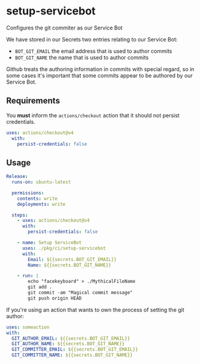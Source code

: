 # setup-servicebot

Configures the git commiter as our Service Bot

We have stored in our Secrets two entries relating to our Service Bot:

- `BOT_GIT_EMAIL` the email address that is used to author commits
- `BOT_GIT_NAME` the name that is used to author commits

Github treats the authoring information in commits with special regard, so in
some cases it's important that some commits appear to be authored by our
Service Bot.

## Requirements

You **must** inform the `actions/checkout` action that it should not
persist credentials.

```yml
uses: actions/checkout@v4
  with:
    persist-credentials: false
```

## Usage

```yml
Release:
  runs-on: ubuntu-latest

  permissions:
    contents: write
    deployments: write

  steps:
    - uses: actions/checkout@v4
      with:
        persist-credentials: false

    - name: Setup ServiceBot
      uses: ./pkg/ci/setup-servicebot
      with:
        Email: ${{secrets.BOT_GIT_EMAIL}}
        Name: ${{secrets.BOT_GIT_NAME}}

    - run: |
        echo "facekeyboard" > ./MythicalFileName
        git add .
        git commit -am "Magical commit message"
        git push origin HEAD
```

If you're using an action that wants to own the process of setting
the git author:

```yml
uses: someaction
with:
  GIT_AUTHOR_EMAIL: ${{secrets.BOT_GIT_EMAIL}}
  GIT_AUTHOR_NAME: ${{secrets.BOT_GIT_NAME}}
  GIT_COMMITTER_EMAIL: ${{secrets.BOT_GIT_EMAIL}}
  GIT_COMMITTER_NAME: ${{secrets.BOT_GIT_NAME}}
```
